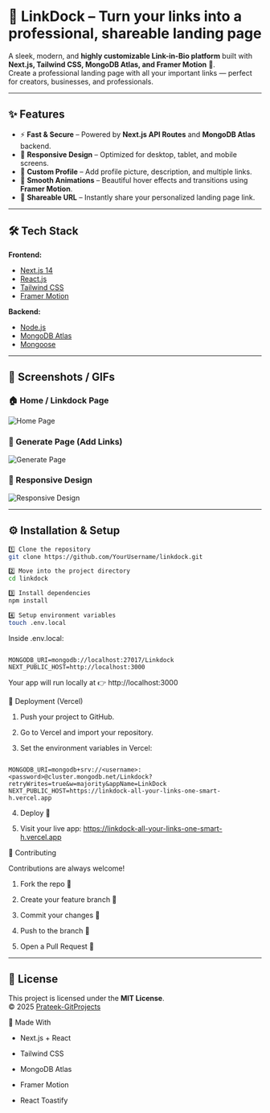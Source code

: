 # 🔗 LinkDock – Turn your links into a professional, shareable landing page

A sleek, modern, and **highly customizable Link-in-Bio platform** built with **Next.js, Tailwind CSS, MongoDB Atlas, and Framer Motion** 🚀.  
Create a professional landing page with all your important links — perfect for creators, businesses, and professionals.

---

## ✨ Features
  
- ⚡ **Fast & Secure** – Powered by **Next.js API Routes** and **MongoDB Atlas** backend.  
- 📱 **Responsive Design** – Optimized for desktop, tablet, and mobile screens.  
- 🎨 **Custom Profile** – Add profile picture, description, and multiple links.  
- 🎉 **Smooth Animations** – Beautiful hover effects and transitions using **Framer Motion**.  
- 🚀 **Shareable URL** – Instantly share your personalized landing page link.

---

## 🛠️ Tech Stack

**Frontend:**  
- [Next.js 14](https://nextjs.org/)  
- [React.js](https://react.dev/)  
- [Tailwind CSS](https://tailwindcss.com/)  
- [Framer Motion](https://www.framer.com/motion/)  

**Backend:**  
- [Node.js](https://nodejs.org/)  
- [MongoDB Atlas](https://www.mongodb.com/cloud/atlas)  
- [Mongoose](https://mongoosejs.com/)  

---

## 📸 Screenshots / GIFs

### 🏠 Home / Linkdock Page
![Home Page](https://user-images.githubusercontent.com/48705673/233456789-123abc45.png)  

### 🚀 Generate Page (Add Links)
![Generate Page](https://user-images.githubusercontent.com/48705673/233456791-123456ab.png)  

### 📱 Responsive Design
![Responsive Design](https://user-images.githubusercontent.com/48705673/233456792-abcdef12.png)  


---

## ⚙️ Installation & Setup

```bash
1️⃣ Clone the repository
git clone https://github.com/YourUsername/linkdock.git

2️⃣ Move into the project directory
cd linkdock

3️⃣ Install dependencies
npm install

4️⃣ Setup environment variables
touch .env.local

```

Inside .env.local:

```

MONGODB_URI=mongodb://localhost:27017/Linkdock
NEXT_PUBLIC_HOST=http://localhost:3000

```

Your app will run locally at 👉 http://localhost:3000

🚀 Deployment (Vercel)

1. Push your project to GitHub.

2. Go to Vercel and import your repository.

3. Set the environment variables in Vercel:

```

MONGODB_URI=mongodb+srv://<username>:<password>@cluster.mongodb.net/Linkdock?retryWrites=true&w=majority&appName=LinkDock
NEXT_PUBLIC_HOST=https://linkdock-all-your-links-one-smart-h.vercel.app

```

4. Deploy 🎉

5. Visit your live app: https://linkdock-all-your-links-one-smart-h.vercel.app

🤝 Contributing

Contributions are always welcome!

1. Fork the repo 🍴

2. Create your feature branch 🌱

3. Commit your changes 📝

4. Push to the branch 🚀

5. Open a Pull Request 🎉

---

## 📜 License

This project is licensed under the **MIT License**.  
© 2025 [Prateek-GitProjects](https://github.com/Prateek-GitProjects)

💖 Made With

+ Next.js + React

+ Tailwind CSS

+ MongoDB Atlas

+ Framer Motion

+ React Toastify
